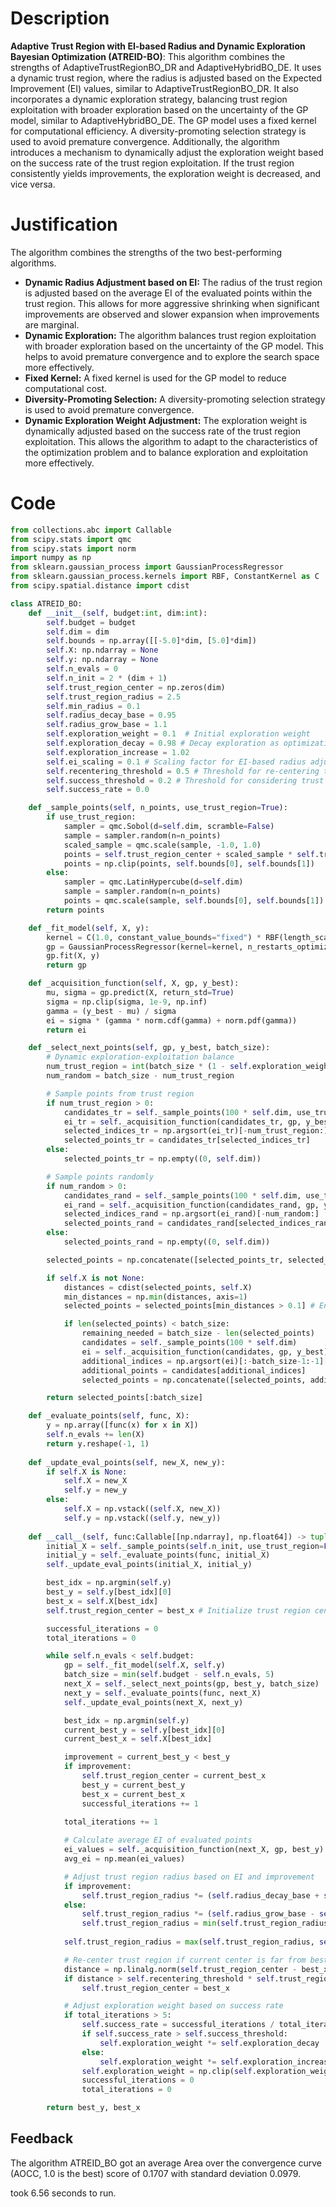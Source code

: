 # Description
**Adaptive Trust Region with EI-based Radius and Dynamic Exploration Bayesian Optimization (ATREID-BO)**: This algorithm combines the strengths of AdaptiveTrustRegionBO_DR and AdaptiveHybridBO_DE. It uses a dynamic trust region, where the radius is adjusted based on the Expected Improvement (EI) values, similar to AdaptiveTrustRegionBO_DR. It also incorporates a dynamic exploration strategy, balancing trust region exploitation with broader exploration based on the uncertainty of the GP model, similar to AdaptiveHybridBO_DE. The GP model uses a fixed kernel for computational efficiency. A diversity-promoting selection strategy is used to avoid premature convergence. Additionally, the algorithm introduces a mechanism to dynamically adjust the exploration weight based on the success rate of the trust region exploitation. If the trust region consistently yields improvements, the exploration weight is decreased, and vice versa.

# Justification
The algorithm combines the strengths of the two best-performing algorithms.
- **Dynamic Radius Adjustment based on EI:** The radius of the trust region is adjusted based on the average EI of the evaluated points within the trust region. This allows for more aggressive shrinking when significant improvements are observed and slower expansion when improvements are marginal.
- **Dynamic Exploration:** The algorithm balances trust region exploitation with broader exploration based on the uncertainty of the GP model. This helps to avoid premature convergence and to explore the search space more effectively.
- **Fixed Kernel:** A fixed kernel is used for the GP model to reduce computational cost.
- **Diversity-Promoting Selection:** A diversity-promoting selection strategy is used to avoid premature convergence.
- **Dynamic Exploration Weight Adjustment:** The exploration weight is dynamically adjusted based on the success rate of the trust region exploitation. This allows the algorithm to adapt to the characteristics of the optimization problem and to balance exploration and exploitation more effectively.

# Code
```python
from collections.abc import Callable
from scipy.stats import qmc
from scipy.stats import norm
import numpy as np
from sklearn.gaussian_process import GaussianProcessRegressor
from sklearn.gaussian_process.kernels import RBF, ConstantKernel as C
from scipy.spatial.distance import cdist

class ATREID_BO:
    def __init__(self, budget:int, dim:int):
        self.budget = budget
        self.dim = dim
        self.bounds = np.array([[-5.0]*dim, [5.0]*dim])
        self.X: np.ndarray = None
        self.y: np.ndarray = None
        self.n_evals = 0
        self.n_init = 2 * (dim + 1)
        self.trust_region_center = np.zeros(dim)
        self.trust_region_radius = 2.5
        self.min_radius = 0.1
        self.radius_decay_base = 0.95
        self.radius_grow_base = 1.1
        self.exploration_weight = 0.1  # Initial exploration weight
        self.exploration_decay = 0.98 # Decay exploration as optimization progresses
        self.exploration_increase = 1.02
        self.ei_scaling = 0.1 # Scaling factor for EI-based radius adjustment
        self.recentering_threshold = 0.5 # Threshold for re-centering trust region
        self.success_threshold = 0.2 # Threshold for considering trust region exploitation successful
        self.success_rate = 0.0

    def _sample_points(self, n_points, use_trust_region=True):
        if use_trust_region:
            sampler = qmc.Sobol(d=self.dim, scramble=False)
            sample = sampler.random(n=n_points)
            scaled_sample = qmc.scale(sample, -1.0, 1.0)
            points = self.trust_region_center + scaled_sample * self.trust_region_radius
            points = np.clip(points, self.bounds[0], self.bounds[1])
        else:
            sampler = qmc.LatinHypercube(d=self.dim)
            sample = sampler.random(n=n_points)
            points = qmc.scale(sample, self.bounds[0], self.bounds[1])
        return points

    def _fit_model(self, X, y):
        kernel = C(1.0, constant_value_bounds="fixed") * RBF(length_scale=1.0, length_scale_bounds="fixed")
        gp = GaussianProcessRegressor(kernel=kernel, n_restarts_optimizer=0, alpha=1e-5)
        gp.fit(X, y)
        return gp

    def _acquisition_function(self, X, gp, y_best):
        mu, sigma = gp.predict(X, return_std=True)
        sigma = np.clip(sigma, 1e-9, np.inf)
        gamma = (y_best - mu) / sigma
        ei = sigma * (gamma * norm.cdf(gamma) + norm.pdf(gamma))
        return ei

    def _select_next_points(self, gp, y_best, batch_size):
        # Dynamic exploration-exploitation balance
        num_trust_region = int(batch_size * (1 - self.exploration_weight))
        num_random = batch_size - num_trust_region

        # Sample points from trust region
        if num_trust_region > 0:
            candidates_tr = self._sample_points(100 * self.dim, use_trust_region=True)
            ei_tr = self._acquisition_function(candidates_tr, gp, y_best)
            selected_indices_tr = np.argsort(ei_tr)[-num_trust_region:]
            selected_points_tr = candidates_tr[selected_indices_tr]
        else:
            selected_points_tr = np.empty((0, self.dim))

        # Sample points randomly
        if num_random > 0:
            candidates_rand = self._sample_points(100 * self.dim, use_trust_region=False)
            ei_rand = self._acquisition_function(candidates_rand, gp, y_best)
            selected_indices_rand = np.argsort(ei_rand)[-num_random:]
            selected_points_rand = candidates_rand[selected_indices_rand]
        else:
            selected_points_rand = np.empty((0, self.dim))

        selected_points = np.concatenate([selected_points_tr, selected_points_rand], axis=0)

        if self.X is not None:
            distances = cdist(selected_points, self.X)
            min_distances = np.min(distances, axis=1)
            selected_points = selected_points[min_distances > 0.1] # Enforce diversity

            if len(selected_points) < batch_size:
                remaining_needed = batch_size - len(selected_points)
                candidates = self._sample_points(100 * self.dim)
                ei = self._acquisition_function(candidates, gp, y_best)
                additional_indices = np.argsort(ei)[:-batch_size-1:-1][:remaining_needed]
                additional_points = candidates[additional_indices]
                selected_points = np.concatenate([selected_points, additional_points], axis=0)

        return selected_points[:batch_size]

    def _evaluate_points(self, func, X):
        y = np.array([func(x) for x in X])
        self.n_evals += len(X)
        return y.reshape(-1, 1)
    
    def _update_eval_points(self, new_X, new_y):
        if self.X is None:
            self.X = new_X
            self.y = new_y
        else:
            self.X = np.vstack((self.X, new_X))
            self.y = np.vstack((self.y, new_y))
    
    def __call__(self, func:Callable[[np.ndarray], np.float64]) -> tuple[np.float64, np.array]:
        initial_X = self._sample_points(self.n_init, use_trust_region=False)
        initial_y = self._evaluate_points(func, initial_X)
        self._update_eval_points(initial_X, initial_y)

        best_idx = np.argmin(self.y)
        best_y = self.y[best_idx][0]
        best_x = self.X[best_idx]
        self.trust_region_center = best_x # Initialize trust region center with best initial point

        successful_iterations = 0
        total_iterations = 0

        while self.n_evals < self.budget:
            gp = self._fit_model(self.X, self.y)
            batch_size = min(self.budget - self.n_evals, 5)
            next_X = self._select_next_points(gp, best_y, batch_size)
            next_y = self._evaluate_points(func, next_X)
            self._update_eval_points(next_X, next_y)

            best_idx = np.argmin(self.y)
            current_best_y = self.y[best_idx][0]
            current_best_x = self.X[best_idx]

            improvement = current_best_y < best_y
            if improvement:
                self.trust_region_center = current_best_x
                best_y = current_best_y
                best_x = current_best_x
                successful_iterations += 1
            
            total_iterations += 1

            # Calculate average EI of evaluated points
            ei_values = self._acquisition_function(next_X, gp, best_y)
            avg_ei = np.mean(ei_values)

            # Adjust trust region radius based on EI and improvement
            if improvement:
                self.trust_region_radius *= (self.radius_decay_base + self.ei_scaling * avg_ei)
            else:
                self.trust_region_radius *= (self.radius_grow_base - self.ei_scaling * avg_ei)
                self.trust_region_radius = min(self.trust_region_radius, 2.5)
            
            self.trust_region_radius = max(self.trust_region_radius, self.min_radius)

            # Re-center trust region if current center is far from best point
            distance = np.linalg.norm(self.trust_region_center - best_x)
            if distance > self.recentering_threshold * self.trust_region_radius:
                self.trust_region_center = best_x

            # Adjust exploration weight based on success rate
            if total_iterations > 5:
                self.success_rate = successful_iterations / total_iterations
                if self.success_rate > self.success_threshold:
                    self.exploration_weight *= self.exploration_decay
                else:
                    self.exploration_weight *= self.exploration_increase
                self.exploration_weight = np.clip(self.exploration_weight, 0.05, 0.5)
                successful_iterations = 0
                total_iterations = 0

        return best_y, best_x
```
## Feedback
 The algorithm ATREID_BO got an average Area over the convergence curve (AOCC, 1.0 is the best) score of 0.1707 with standard deviation 0.0979.

took 6.56 seconds to run.